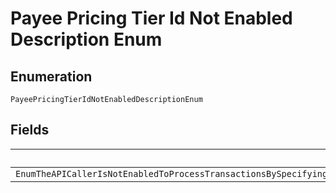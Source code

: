 
# Payee Pricing Tier Id Not Enabled Description Enum

## Enumeration

`PayeePricingTierIdNotEnabledDescriptionEnum`

## Fields

| Name |
|  --- |
| `EnumTheAPICallerIsNotEnabledToProcessTransactionsBySpecifyingAPayeePricingTierIdPleaseWorkWithYourAccountManagerToEnableThisOptionForYourAccount` |

